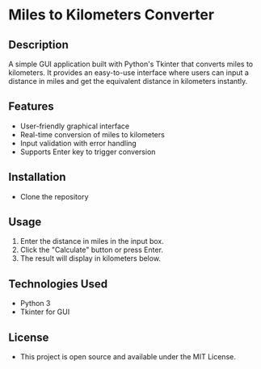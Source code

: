 # Miles to Kilometers Converter

## Description
A simple GUI application built with Python's Tkinter that converts miles to kilometers.
It provides an easy-to-use interface where users can input a distance in miles and get the equivalent distance in kilometers instantly.

## Features
- User-friendly graphical interface  
- Real-time conversion of miles to kilometers  
- Input validation with error handling  
- Supports Enter key to trigger conversion  

## Installation
- Clone the repository

## Usage
1. Enter the distance in miles in the input box.
2. Click the "Calculate" button or press Enter.
3. The result will display in kilometers below.

## Technologies Used
- Python 3
- Tkinter for GUI

## License
- This project is open source and available under the MIT License.
